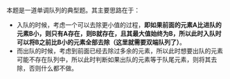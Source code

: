 本题是一道单调队列的典型题。其主要思路在于：

- 入队的时候，考虑一个可以去除更小值的过程，**即如果前面的元素A比进队的元素B小，则只有A存在，则B就存在，且其最大值始终为B，所以此时入队时可以将B之前比B小的元素全部去除（这里就需要双端队列了）**。
- 而出队的时候，考虑到前面已经去除过多余的元素，所以此时想要出队的元素可能不存在队列中，所以此时判断如果出队的元素等于队尾元素，则将其去除，否则什么都不做。